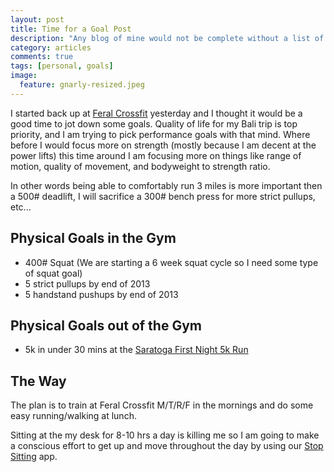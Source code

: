 ```yaml
---
layout: post
title: Time for a Goal Post
description: "Any blog of mine would not be complete without a list of goals."
category: articles
comments: true
tags: [personal, goals]
image:
  feature: gnarly-resized.jpeg
---
```


I started back up at [Feral Crossfit](http://feral-crossfit.com/) yesterday and I thought it would be a good time to jot down some goals.  Quality of life for my Bali trip is top priority, and I am trying to pick performance goals with that mind.  Where before I would focus more on strength (mostly because I am decent at the power lifts) this time around I am focusing more on things like range of motion, quality of movement, and bodyweight to strength ratio.

In other words being able to comfortably run 3 miles is more important then a 500# deadlift, I will sacrifice a 300# bench press for more strict pullups, etc...


## Physical Goals in the Gym
- 400# Squat (We are starting a 6 week squat cycle so I need some type of squat goal)
- 5 strict pullups by end of 2013
- 5 handstand pushups by end of 2013

## Physical Goals out of the Gym
- 5k in under 30 mins at the [Saratoga First Night 5k Run](http://www.saratoga-arts.org/firstnight/5krun)

## The Way
The plan is to train at Feral Crossfit M/T/R/F in the mornings and do some easy running/walking at lunch.

Sitting at the my desk for 8-10 hrs a day is killing me so I am going to make a conscious effort to get up and move throughout the day by using our [Stop Sitting](https://itunes.apple.com/us/app/stop-sitting/id672490502?mt=8) app.




